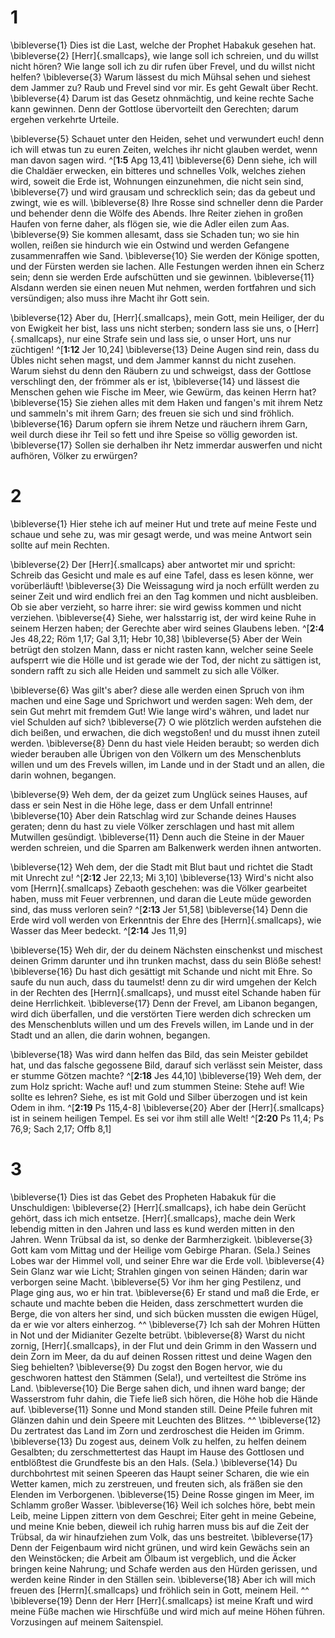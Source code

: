 # 1
\bibleverse{1} Dies ist die Last, welche der Prophet Habakuk gesehen hat. \bibleverse{2} [Herr]{.smallcaps}, wie lange soll ich schreien, und du willst nicht hören? Wie lange soll ich zu dir rufen über Frevel, und du willst nicht helfen? \bibleverse{3} Warum lässest du mich Mühsal sehen und siehest dem Jammer zu? Raub und Frevel sind vor mir. Es geht Gewalt über Recht. \bibleverse{4} Darum ist das Gesetz ohnmächtig, und keine rechte Sache kann gewinnen. Denn der Gottlose übervorteilt den Gerechten; darum ergehen verkehrte Urteile. 


\bibleverse{5} Schauet unter den Heiden, sehet und verwundert euch! denn ich will etwas tun zu euren Zeiten, welches ihr nicht glauben werdet, wenn man davon sagen wird. ^[**1:5** Apg 13,41] \bibleverse{6} Denn siehe, ich will die Chaldäer erwecken, ein bitteres und schnelles Volk, welches ziehen wird, soweit die Erde ist, Wohnungen einzunehmen, die nicht sein sind, \bibleverse{7} und wird grausam und schrecklich sein; das da gebeut und zwingt, wie es will. \bibleverse{8} Ihre Rosse sind schneller denn die Parder und behender denn die Wölfe des Abends. Ihre Reiter ziehen in großen Haufen von ferne daher, als flögen sie, wie die Adler eilen zum Aas. \bibleverse{9} Sie kommen allesamt, dass sie Schaden tun; wo sie hin wollen, reißen sie hindurch wie ein Ostwind und werden Gefangene zusammenraffen wie Sand. \bibleverse{10} Sie werden der Könige spotten, und der Fürsten werden sie lachen. Alle Festungen werden ihnen ein Scherz sein; denn sie werden Erde aufschütten und sie gewinnen. \bibleverse{11} Alsdann werden sie einen neuen Mut nehmen, werden fortfahren und sich versündigen; also muss ihre Macht ihr Gott sein. 



\bibleverse{12} Aber du, [Herr]{.smallcaps}, mein Gott, mein Heiliger, der du von Ewigkeit her bist, lass uns nicht sterben; sondern lass sie uns, o [Herr]{.smallcaps}, nur eine Strafe sein und lass sie, o unser Hort, uns nur züchtigen! 
^[**1:12** Jer 10,24] 
\bibleverse{13} Deine Augen sind rein, dass du Übles nicht sehen magst, und dem Jammer kannst du nicht zusehen. Warum siehst du denn den Räubern zu und schweigst, dass der Gottlose verschlingt den, der frömmer als er ist, \bibleverse{14} und lässest die Menschen gehen wie Fische im Meer, wie Gewürm, das keinen Herrn hat? \bibleverse{15} Sie ziehen alles mit dem Haken und fangen's mit ihrem Netz und sammeln's mit ihrem Garn; des freuen sie sich und sind fröhlich. \bibleverse{16} Darum opfern sie ihrem Netze und räuchern ihrem Garn, weil durch diese ihr Teil so fett und ihre Speise so völlig geworden ist. \bibleverse{17} Sollen sie derhalben ihr Netz immerdar auswerfen und nicht aufhören, Völker zu erwürgen?
# 2
\bibleverse{1} Hier stehe ich auf meiner Hut und trete auf meine Feste und schaue und sehe zu, was mir gesagt werde, und was meine Antwort sein sollte auf mein Rechten. 


\bibleverse{2} Der [Herr]{.smallcaps} aber antwortet mir und spricht: Schreib das Gesicht und male es auf eine Tafel, dass es lesen könne, wer vorüberläuft! \bibleverse{3} Die Weissagung wird ja noch erfüllt werden zu seiner Zeit und wird endlich frei an den Tag kommen und nicht ausbleiben. Ob sie aber verzieht, so harre ihrer: sie wird gewiss kommen und nicht verziehen. \bibleverse{4} Siehe, wer halsstarrig ist, der wird keine Ruhe in seinem Herzen haben; der Gerechte aber wird seines Glaubens leben. ^[**2:4** Jes 48,22; Röm 1,17; Gal 3,11; Hebr 10,38] \bibleverse{5} Aber der Wein betrügt den stolzen Mann, dass er nicht rasten kann, welcher seine Seele aufsperrt wie die Hölle und ist gerade wie der Tod, der nicht zu sättigen ist, sondern rafft zu sich alle Heiden und sammelt zu sich alle Völker. 



\bibleverse{6} Was gilt's aber? diese alle werden einen Spruch von ihm machen und eine Sage und Sprichwort und werden sagen: Weh dem, der sein Gut mehrt mit fremdem Gut! Wie lange wird's währen, und ladet nur viel Schulden auf sich? \bibleverse{7} O wie plötzlich werden aufstehen die dich beißen, und erwachen, die dich wegstoßen! und du musst ihnen zuteil werden. \bibleverse{8} Denn du hast viele Heiden beraubt; so werden dich wieder berauben alle Übrigen von den Völkern um des Menschenbluts willen und um des Frevels willen, im Lande und in der Stadt und an allen, die darin wohnen, begangen. 


\bibleverse{9} Weh dem, der da geizet zum Unglück seines Hauses, auf dass er sein Nest in die Höhe lege, dass er dem Unfall entrinne! \bibleverse{10} Aber dein Ratschlag wird zur Schande deines Hauses geraten; denn du hast zu viele Völker zerschlagen und hast mit allem Mutwillen gesündigt. \bibleverse{11} Denn auch die Steine in der Mauer werden schreien, und die Sparren am Balkenwerk werden ihnen antworten. 


\bibleverse{12} Weh dem, der die Stadt mit Blut baut und richtet die Stadt mit Unrecht zu! ^[**2:12** Jer 22,13; Mi 3,10] \bibleverse{13} Wird's nicht also vom [Herrn]{.smallcaps} Zebaoth geschehen: was die Völker gearbeitet haben, muss mit Feuer verbrennen, und daran die Leute müde geworden sind, das muss verloren sein? ^[**2:13** Jer 51,58] \bibleverse{14} Denn die Erde wird voll werden von Erkenntnis der Ehre des [Herrn]{.smallcaps}, wie Wasser das Meer bedeckt. 
^[**2:14** Jes 11,9] 
  

\bibleverse{15} Weh dir, der du deinem Nächsten einschenkst und mischest deinen Grimm darunter und ihn trunken machst, dass du sein Blöße sehest! \bibleverse{16} Du hast dich gesättigt mit Schande und nicht mit Ehre. So saufe du nun auch, dass du taumelst! denn zu dir wird umgehen der Kelch in der Rechten des [Herrn]{.smallcaps}, und musst eitel Schande haben für deine Herrlichkeit. \bibleverse{17} Denn der Frevel, am Libanon begangen, wird dich überfallen, und die verstörten Tiere werden dich schrecken um des Menschenbluts willen und um des Frevels willen, im Lande und in der Stadt und an allen, die darin wohnen, begangen. 


\bibleverse{18} Was wird dann helfen das Bild, das sein Meister gebildet hat, und das falsche gegossene Bild, darauf sich verlässt sein Meister, dass er stumme Götzen machte? ^[**2:18** Jes 44,10] \bibleverse{19} Weh dem, der zum Holz spricht: Wache auf! und zum stummen Steine: Stehe auf! Wie sollte es lehren? Siehe, es ist mit Gold und Silber überzogen und ist kein Odem in ihm. ^[**2:19** Ps 115,4-8] \bibleverse{20} Aber der [Herr]{.smallcaps} ist in seinem heiligen Tempel. Es sei vor ihm still alle Welt! ^[**2:20** Ps 11,4; Ps 76,9; Sach 2,17; Offb 8,1] 
   
# 3
\bibleverse{1} Dies ist das Gebet des Propheten Habakuk für die Unschuldigen: \bibleverse{2} [Herr]{.smallcaps}, ich habe dein Gerücht gehört, dass ich mich entsetze. [Herr]{.smallcaps}, mache dein Werk lebendig mitten in den Jahren und lass es kund werden mitten in den Jahren. Wenn Trübsal da ist, so denke der Barmherzigkeit. \bibleverse{3} Gott kam vom Mittag und der Heilige vom Gebirge Pharan. (Sela.) Seines Lobes war der Himmel voll, und seiner Ehre war die Erde voll. \bibleverse{4} Sein Glanz war wie Licht; Strahlen gingen von seinen Händen; darin war verborgen seine Macht. \bibleverse{5} Vor ihm her ging Pestilenz, und Plage ging aus, wo er hin trat. \bibleverse{6} Er stand und maß die Erde, er schaute und machte beben die Heiden, dass zerschmettert wurden die Berge, die von alters her sind, und sich bücken mussten die ewigen Hügel, da er wie vor alters einherzog. ^^ \bibleverse{7} Ich sah der Mohren Hütten in Not und der Midianiter Gezelte betrübt. \bibleverse{8} Warst du nicht zornig, [Herr]{.smallcaps}, in der Flut und dein Grimm in den Wassern und dein Zorn im Meer, da du auf deinen Rossen rittest und deine Wagen den Sieg behielten? \bibleverse{9} Du zogst den Bogen hervor, wie du geschworen hattest den Stämmen (Sela!), und verteiltest die Ströme ins Land. \bibleverse{10} Die Berge sahen dich, und ihnen ward bange; der Wasserstrom fuhr dahin, die Tiefe ließ sich hören, die Höhe hob die Hände auf. \bibleverse{11} Sonne und Mond standen still. Deine Pfeile fuhren mit Glänzen dahin und dein Speere mit Leuchten des Blitzes. ^^ \bibleverse{12} Du zertratest das Land im Zorn und zerdroschest die Heiden im Grimm. \bibleverse{13} Du zogest aus, deinem Volk zu helfen, zu helfen deinem Gesalbten; du zerschmettertest das Haupt im Hause des Gottlosen und entblößtest die Grundfeste bis an den Hals. (Sela.) \bibleverse{14} Du durchbohrtest mit seinen Speeren das Haupt seiner Scharen, die wie ein Wetter kamen, mich zu zerstreuen, und freuten sich, als fräßen sie den Elenden im Verborgenen. \bibleverse{15} Deine Rosse gingen im Meer, im Schlamm großer Wasser. \bibleverse{16} Weil ich solches höre, bebt mein Leib, meine Lippen zittern von dem Geschrei; Eiter geht in meine Gebeine, und meine Knie beben, dieweil ich ruhig harren muss bis auf die Zeit der Trübsal, da wir hinaufziehen zum Volk, das uns bestreitet. \bibleverse{17} Denn der Feigenbaum wird nicht grünen, und wird kein Gewächs sein an den Weinstöcken; die Arbeit am Ölbaum ist vergeblich, und die Äcker bringen keine Nahrung; und Schafe werden aus den Hürden gerissen, und werden keine Rinder in den Ställen sein. \bibleverse{18} Aber ich will mich freuen des [Herrn]{.smallcaps} und fröhlich sein in Gott, meinem Heil. ^^ \bibleverse{19} Denn der Herr [Herr]{.smallcaps} ist meine Kraft und wird meine Füße machen wie Hirschfüße und wird mich auf meine Höhen führen. Vorzusingen auf meinem Saitenspiel.